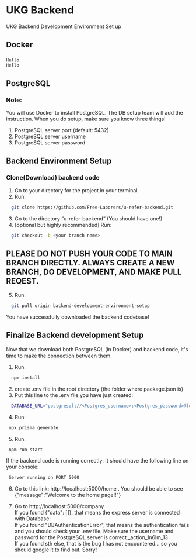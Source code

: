 # UKG Backend

 UKG Backend Development Environment Set up

## Docker
  ###
    Hello
    Hello




## PostgreSQL
 ### Note:
   You will use Docker to install PostgreSQL. The DB setup team will add the instruction. When you do setup, make sure you know three things!
   1. PostgreSQL server port (default: 5432)
   2. PostgreSQL server username
   3. PostgreSQL server password

## Backend Environment Setup
  ### Clone(Download) backend code
  1. Go to your directory for the project in your terminal
  2. Run: 
  ```bash
    git clone https://github.com/Free-Laborers/u-refer-backend.git
  ```
  3. Go to the directory “u-refer-backend” (You should have one!)
  4. [optional but highly recommended] Run:
  ```bash
    git checkout -b <your branch name>
  ```
  ## PLEASE DO NOT PUSH YOUR CODE TO MAIN BRANCH DIRECTLY. ALWAYS CREATE A NEW BRANCH, DO DEVELOPMENT, AND MAKE PULL REQEST.

  5. Run:
  ```bash
    git pull origin backend-development-environment-setup
  ```

  You have successfully downloaded the backend codebase!

## Finalize Backend development Setup
  Now that we download both PostgreSQL (in Docker) and backend code, it's time to make the connection between them.
  1. Run:
  ```bash
    npm install
  ```
  2. create .env file in the root directory (the folder where package.json is)
  3. Put this line to the .env file you have just created:
  ```bash
    DATABASE_URL="postgresql://<Postgres_username>:<Postgres_password>@localhost:5432/<database_name>?schema=public"
  ```
  4. Run:
  ```bash
   npx prisma generate
  ```

  5. Run:
  ```bash
   npm run start
  ```
  If the backend code is running correctly: It should have the following line on your console:
  ```bash
   Server running on PORT 5000 
  ```
  6. Go to this link: http://localhost:5000/home .
  You should be able to see {"message":"Welcome to the home page!!"}

  7. Go to http://localhost:5000/company <br />
  If you found {"data": []}, that means the express server is connected with Database:<br />
  If you found "DBAuthenticationError", that means the authentication fails and you should check your .env file. Make sure the username and password for the PostgreSQL server is correct._action_1n6lm_13<br />
  If you found sth else, that is the bug I has not encountered... so you should google it to find out. Sorry!





 